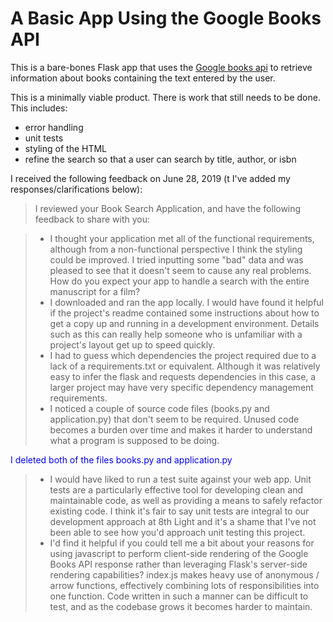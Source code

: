 # A Basic App Using the Google Books API

This is a bare-bones Flask app that uses the [Google books api](https://developers.google.com/books/) to retrieve information about books containing the text entered by the user.

This is a minimally viable product. There is work that still needs to be done.
This includes:
- error handling
- unit tests
- styling of the HTML
- refine the search so that a user can search by title, author, or isbn

I received the following feedback on June 28, 2019 (t I've added my responses/clarifications below):

> I reviewed your Book Search Application, and have the following feedback to share with you:

> - I thought your application met all of the functional requirements, although from a non-functional perspective I think the styling could be improved. I tried inputting some "bad" data and was pleased to see that it doesn't seem to cause any real problems. How do you expect your app to handle a search with the entire manuscript for a film?
> - I downloaded and ran the app locally. I would have found it helpful if the project's readme contained some instructions about how to get a copy up and running in a development environment. Details such as this can really help someone who is unfamiliar with a project's layout get up to speed quickly.
> - I had to guess which dependencies the project required due to a lack of a requirements.txt or equivalent. Although it was relatively easy to infer the flask and requests dependencies in this case, a larger project may have very specific dependency management requirements.
> - I noticed a couple of source code files (books.py and application.py) that don't seem to be required. Unused code becomes a burden over time and makes it harder to understand what a program is supposed to be doing.

<span style="color:blue">I deleted both of the files books.py and application.py</span>

> - I would have liked to run a test suite against your web app. Unit tests are a particularly effective tool for developing clean and maintainable code, as well as providing a means to safely refactor existing code. I think it's fair to say unit tests are integral to our development approach at 8th Light and it's a shame that I've not been able to see how you'd approach unit testing this project.
> - I'd find it helpful if you could tell me a bit about your reasons for using javascript to perform client-side rendering of the Google Books API response rather than leveraging Flask's server-side rendering capabilities? index.js makes heavy use of anonymous / arrow functions, effectively combining lots of responsibilities into one function. Code written in such a manner can be difficult to test, and as the codebase grows it becomes harder to maintain.